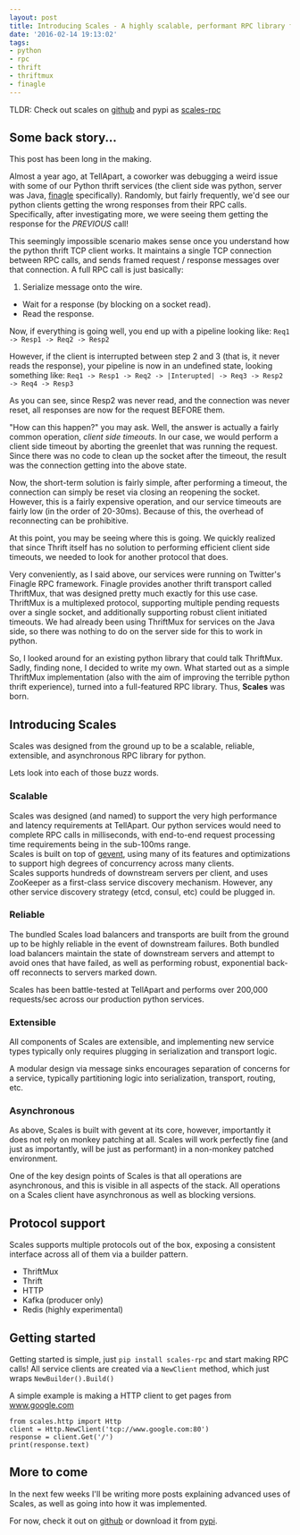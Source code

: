 ```yaml
---
layout: post
title: Introducing Scales - A highly scalable, performant RPC library for Python
date: '2016-02-14 19:13:02'
tags:
- python
- rpc
- thrift
- thriftmux
- finagle
---
```


TLDR: Check out scales on [github](https://github.com/steveniemitz/scales) and pypi as [scales-rpc](https://pypi.python.org/pypi/scales-rpc)

## Some back story...
This post has been long in the making.  

Almost a year ago, at TellApart, a coworker was debugging a weird issue with some of our Python thrift services (the client side was python, server was Java, [finagle](https://twitter.github.io/finagle/) specifically).  Randomly, but fairly frequently, we'd see our python clients getting the wrong responses from their RPC calls.  Specifically, after investigating more, we were seeing them getting the response for the *PREVIOUS* call!

This seemingly impossible scenario makes sense once you understand how the python thrift TCP client works.  It maintains a single TCP connection between RPC calls, and sends framed request / response messages over that connection.  A full RPC call is just basically:

1. Serialize message onto the wire.
- Wait for a response (by blocking on a socket read).
- Read the response.

Now, if everything is going well, you end up with a pipeline looking like:
`Req1 -> Resp1 -> Req2 -> Resp2` 

However, if the client is interrupted between step 2 and 3 (that is, it never reads the response), your pipeline is now in an undefined state, looking something like:
`Req1 -> Resp1 -> Req2 -> |Interupted| -> Req3 -> Resp2 -> Req4 -> Resp3`

As you can see, since Resp2 was never read, and the connection was never reset, all responses are now for the request BEFORE them.

"How can this happen?" you may ask.  Well, the answer is actually a fairly common operation, *client side timeouts*.  In our case, we would perform a client side timeout by aborting the greenlet that was running the request.  Since there was no code to clean up the socket after the timeout, the result was the connection getting into the above state.

Now, the short-term solution is fairly simple, after performing a timeout, the connection can simply be reset via closing an reopening the socket.  However, this is a fairly expensive operation, and our service timeouts are fairly low (in the order of 20-30ms).  Because of this, the overhead of reconnecting can be prohibitive.

At this point, you may be seeing where this is going.  We quickly realized that since Thrift itself has no solution to performing efficient client side timeouts, we needed to look for another protocol that does.  

Very conveniently, as I said above, our services were running on Twitter's Finagle RPC framework.  Finagle provides another thrift transport called ThriftMux, that was designed pretty much exactly for this use case.  ThriftMux is a multiplexed protocol, supporting multiple pending requests over a single socket, and additionally supporting robust client initiated timeouts.  We had already been using ThriftMux for services on the Java side, so there was nothing to do on the server side for this to work in python.

So, I looked around for an existing python library that could talk ThriftMux.  Sadly, finding none, I decided to write my own.  What started out as a simple ThriftMux implementation (also with the aim of improving the terrible python thrift experience), turned into a full-featured RPC library.  Thus, **Scales** was born.

## Introducing Scales
Scales was designed from the ground up to be a scalable, reliable, extensible, and asynchronous RPC library for python.

Lets look into each of those buzz words.
### Scalable
Scales was designed (and named) to support the very high performance and latency requirements at TellApart.  Our python services would need to complete RPC calls in milliseconds, with end-to-end request processing time requirements being in the sub-100ms range.  
Scales is built on top of [gevent](http://www.gevent.org/), using many of its features and optimizations to support high degrees of concurrency across many clients.  
Scales supports hundreds of downstream servers per client, and uses ZooKeeper as a first-class service discovery mechanism.  However, any other service discovery strategy (etcd, consul, etc) could be plugged in.

### Reliable
The bundled Scales load balancers and transports are built from the ground up to be highly reliable in the event of downstream failures.  Both bundled load balancers maintain the state of downstream servers and attempt to avoid ones that have failed, as well as performing robust, exponential back-off reconnects to servers marked down.

Scales has been battle-tested at TellApart and performs over 200,000 requests/sec across our production python services.

### Extensible
All components of Scales are extensible, and implementing new service types typically only requires plugging in serialization and transport logic.  

A modular design via message sinks encourages separation of concerns for a service, typically partitioning logic into serialization, transport, routing, etc.

### Asynchronous
As above, Scales is built with gevent at its core, however, importantly it does not rely on monkey patching at all.  Scales will work perfectly fine (and just as importantly, will be just as performant) in a non-monkey patched environment.

One of the key design points of Scales is that all operations are asynchronous, and this is visible in all aspects of the stack.  All operations on a Scales client have asynchronous as well as blocking versions.  

## Protocol support
Scales supports multiple protocols out of the box, exposing a consistent interface across all of them via a builder pattern.

- ThriftMux
- Thrift
- HTTP
- Kafka (producer only)
- Redis (highly experimental)

## Getting started
Getting started is simple, just `pip install scales-rpc` and start making RPC calls!  All service clients are created via a `NewClient` method, which just wraps `NewBuilder().Build()`

A simple example is making a HTTP client to get pages from www.google.com
```
from scales.http import Http
client = Http.NewClient('tcp://www.google.com:80')
response = client.Get('/')
print(response.text)
```

## More to come
In the next few weeks I'll be writing more posts explaining advanced uses of Scales, as well as going into how it was implemented.

For now, check it out on [github](https://github.com/steveniemitz/scales) or download it from [pypi](https://pypi.python.org/pypi/scales-rpc).